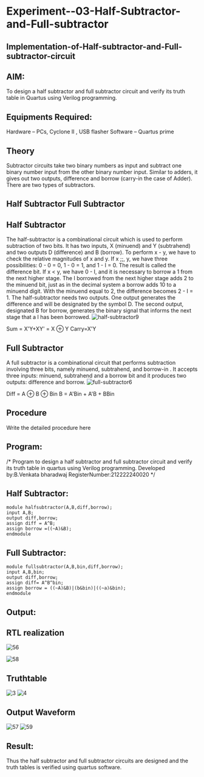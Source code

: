 # Experiment--03-Half-Subtractor-and-Full-subtractor
## Implementation-of-Half-subtractor-and-Full-subtractor-circuit
## AIM:
To design a half subtractor and full subtractor circuit and verify its truth table in Quartus using Verilog programming.

## Equipments Required:
Hardware – PCs, Cyclone II , USB flasher
Software – Quartus prime
## Theory
Subtractor circuits take two binary numbers as input and subtract one binary number input from the other binary number input. Similar to adders, it gives out two outputs, difference and borrow (carry-in the case of Adder). There are two types of subtractors.

## Half Subtractor Full Subtractor
## Half Subtractor
The half-subtractor is a combinational circuit which is used to perform subtraction of two bits. It has two inputs, X (minuend) and Y (subtrahend) and two outputs D (difference) and B (borrow). To perform x - y, we have to check the relative magnitudes of x and y. If x ;;, y, we have three possibilities: 0 - 0 = 0, 1 - 0 = 1, and 1 - I = 0. The result is called the difference bit. If x < y, we have 0 - I, and it is necessary to borrow a 1 from the next higher stage. The I borrowed from the next higher stage adds 2 to the minuend bit, just as in the decimal system a borrow adds 10 to a minuend digit. With the minuend equal to 2, the difference becomes 2 - I = 1. The half-subtractor needs two outputs. One output generates the difference and will be designated by the symbol D. The second output, designated B for borrow, generates the binary signal that informs the next stage that a I has been borrowed.
![half-subtractor9](https://user-images.githubusercontent.com/36288975/166112538-58c3bc7c-ee5d-4e6a-ac8d-8e8328efe27a.png)


Sum = X'Y+XY' = X ⊕ Y
Carry=X'Y

## Full Subtractor
A full subtractor is a combinational circuit that performs subtraction involving three bits, namely minuend, subtrahend, and borrow-in . It accepts three inputs: minuend, subtrahend and a borrow bit and it produces two outputs: difference and borrow. 
![full-subtractor6](https://user-images.githubusercontent.com/36288975/166112541-24c68359-3de8-4674-ae22-8272ffc385ed.png)


Diff = A ⊕ B ⊕ Bin B = A'Bin + A'B + BBin

## Procedure



Write the detailed procedure here 


## Program:
/*
Program to design a half subtractor and full subtractor circuit and verify its truth table in quartus using Verilog programming.
Developed by:B.Venkata bharadwaj
RegisterNumber:212222240020
*/

## Half Subtractor:
```
module halfsubtractor(A,B,diff,borrow);
input A,B;
output diff,borrow;
assign diff = A^B;
assign borrow =((~A)&B);
endmodule
```
## Full Subtractor:
```
module fullsubtractor(A,B,bin,diff,borrow);
input A,B,bin;
output diff,borrow;
assign diff= A^B^bin;
assign borrow = ((~A)&B)|(b&bin)|((~a)&bin);
endmodule
```

## Output:
##  RTL realization
![56](https://github.com/Sriram8452/Experiment--03-Half-Subtractor-and-Full-subtractor/assets/118708032/28ba6a9f-71e8-4a95-a50a-d7563315b40f)

![58](https://github.com/Sriram8452/Experiment--03-Half-Subtractor-and-Full-subtractor/assets/118708032/9b7a0114-5de3-4438-8f00-579134bcbb72)


## Truthtable
![3](https://github.com/Sriram8452/Experiment--03-Half-Subtractor-and-Full-subtractor/assets/118708032/8e05cd36-6fc2-453b-99f6-63cfd452f4ca)
![4](https://github.com/Sriram8452/Experiment--03-Half-Subtractor-and-Full-subtractor/assets/118708032/fd4cb11b-b044-48cf-b69e-d333f170c91d)


## Output Waveform
![57](https://github.com/Sriram8452/Experiment--03-Half-Subtractor-and-Full-subtractor/assets/118708032/30794ed0-d3e9-4cfd-a3aa-5a99b3d5e278)
![59](https://github.com/Sriram8452/Experiment--03-Half-Subtractor-and-Full-subtractor/assets/118708032/898879f8-b551-4890-9c26-41a6e1b89fd0)


## Result:
Thus the half subtractor and full subtractor circuits are designed and the truth tables is verified using quartus software.
